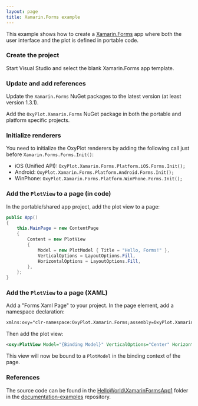 ```yaml
---
layout: page
title: Xamarin.Forms example
---
```


This example shows how to create a [Xamarin.Forms][forms] app where both the user interface and the plot is defined in portable code.

### Create the project

Start Visual Studio and select the blank Xamarin.Forms app template.

### Update and add references

Update the `Xamarin.Forms` NuGet packages to the latest version (at least version 1.3.1).

Add the `OxyPlot.Xamarin.Forms` NuGet package in both the portable and platform specific projects.

### Initialize renderers

You need to initialize the OxyPlot renderers by adding the following call just before `Xamarin.Forms.Forms.Init()`:

- iOS (Unified API): `OxyPlot.Xamarin.Forms.Platform.iOS.Forms.Init();`
- Android: `OxyPlot.Xamarin.Forms.Platform.Android.Forms.Init();`
- WinPhone: `OxyPlot.Xamarin.Forms.Platform.WinPhone.Forms.Init();`

### Add the `PlotView` to a page (in code)

In the portable/shared app project, add the plot view to a page:

``` csharp
public App()
{
    this.MainPage = new ContentPage
    {
        Content = new PlotView
        {
            Model = new PlotModel { Title = "Hello, Forms!" },
            VerticalOptions = LayoutOptions.Fill,
            HorizontalOptions = LayoutOptions.Fill,
        },
    };
}
```

### Add the `PlotView` to a page (XAML)

Add a "Forms Xaml Page" to your project. In the page element, add a namespace declaration:

``` xml
xmlns:oxy="clr-namespace:OxyPlot.Xamarin.Forms;assembly=OxyPlot.Xamarin.Forms"
```

Then add the plot view:

``` xml
<oxy:PlotView Model="{Binding Model}" VerticalOptions="Center" HorizontalOptions="Center" />
```

This view will now be bound to a `PlotModel` in the binding context of the page.

### References

The source code can be found in the [HelloWorld\XamarinFormsApp1](https://github.com/oxyplot/documentation-examples/tree/master/HelloWorld/XamarinFormsApp1) folder in the [documentation-examples](https://github.com/oxyplot/documentation-examples) repository.

[forms]: http://xamarin.com/forms